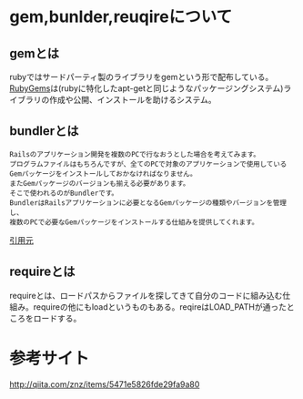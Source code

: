 # gem,bunlder,reuqireについて

## gemとは
rubyではサードパーティ製のライブラリをgemという形で配布している。[RubyGems](https://rubygems.org/)は(rubyに特化したapt-getと同じようなパッケージングシステム)ライブラリの作成や公開、インストールを助けるシステム。

## bundlerとは
```
Railsのアプリケーション開発を複数のPCで行なおうとした場合を考えてみます。
プログラムファイルはもちろんですが、全てのPCで対象のアプリケーションで使用している
Gemパッケージをインストールしておかなければなりません。
またGemパッケージのバージョンも揃える必要があります。
そこで使われるのがBundlerです。
BundlerはRailsアプリケーションに必要となるGemパッケージの種類やバージョンを管理し、
複数のPCで必要なGemパッケージをインストールする仕組みを提供してくれます。
```
[引用元](http://www.rubylife.jp/rails/ini/index2.html)

## requireとは
requireとは、ロードパスからファイルを探してきて自分のコードに組み込む仕組み。requireの他にもloadというものもある。reqireはLOAD_PATHが通ったところをロードする。


# 参考サイト
http://qiita.com/znz/items/5471e5826fde29fa9a80
